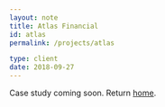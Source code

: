 ```yaml
---
layout: note
title: Atlas Financial
id: atlas
permalink: /projects/atlas

type: client 
date: 2018-09-27
---
```


Case study coming soon. Return [home](/).